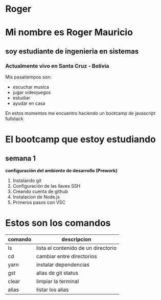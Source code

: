 # Roger
# Mi nombre es Roger Mauricio
## soy estudiante de ingenieria en sistemas
### Actualmente vivo en **Santa Cruz - Bolivia**
Mis pasatiempos son:
* escuchar musica
* jugar videojuegos
* estudiar
* ayudar en casa

En estos momentos me encuentro haciendo un bootcamp de javascript fullstack

# El bootcamp que estoy estudiando
## semana 1
**configuración del ambiente de desarrollo (Prework)**
1. Instalando git
2. Configuración de las llaves SSH
3. Creando cuenta de github
4. Instalacion de Node.js
5. Primeros pasos con VSC

# Estos son los comandos
| comando | descripcion                         |
|---------|-------------------------------------|
| ls      | lista el contenido de un directorio |
| cd      | cambiar entre directorios           |
| yarn    | instalar dependencias               |
| gst     | alias de git status                 |
| clear   | limpiar la terminal                 |
| alias   | listar los alias                    |

